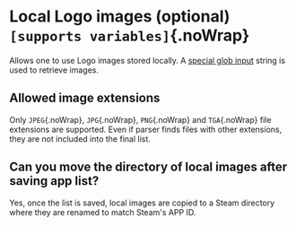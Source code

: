 # Local Logo images (optional) `[supports variables]`{.noWrap}

Allows one to use Logo images stored locally. A [special glob input](#special-glob-input) string is used to retrieve images. 

## Allowed image extensions

Only `JPEG`{.noWrap}, `JPG`{.noWrap}, `PNG`{.noWrap} and `TGA`{.noWrap} file extensions are supported. Even if parser finds files with other extensions, they are not included into the final list.

## Can you move the directory of local images after saving app list?

Yes, once the list is saved, local images are copied to a Steam directory where they are renamed to match Steam's APP ID.
